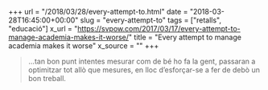 +++
url = "/2018/03/28/every-attempt-to.html"
date = "2018-03-28T16:45:00+00:00"
slug = "every-attempt-to"
tags = ["retalls", "educació"]
x_url = "https://svpow.com/2017/03/17/every-attempt-to-manage-academia-makes-it-worse/"
title = "Every attempt to manage academia makes it worse"
x_source = ""
+++


> …tan bon punt intentes mesurar com de bé ho fa la gent, passaran a optimitzar tot allò que mesures, en lloc d’esforçar-se a fer de debò un bon treball.
